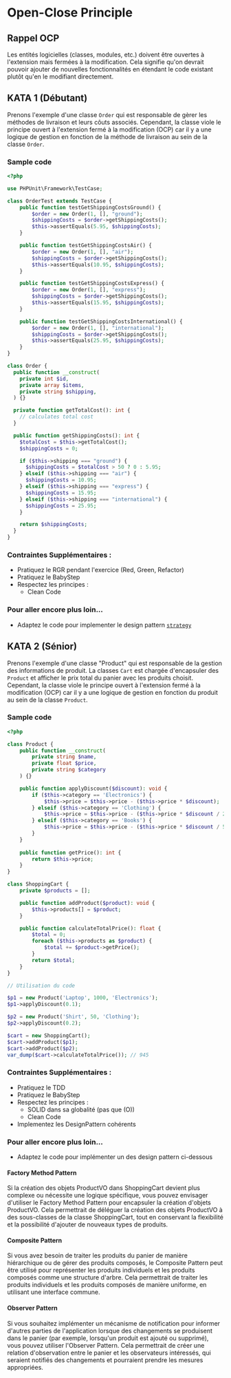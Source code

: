 # Open-Close Principle

## Rappel OCP
Les entités logicielles (classes, modules, etc.) doivent être ouvertes à l'extension mais fermées à la modification. Cela signifie qu'on devrait pouvoir ajouter de nouvelles fonctionnalités en étendant le code existant plutôt qu'en le modifiant directement.

## KATA 1 (Débutant)
Prenons l'exemple d'une classe `Order` qui est responsable de gèrer les méthodes de livraison et leurs côuts associés. Cependant, la classe viole le principe ouvert à l'extension fermé à la modification (OCP) car il y a une logique de gestion en fonction de la méthode de livraison au sein de la classe `Order`.

### Sample code
```php
<?php

use PHPUnit\Framework\TestCase;

class OrderTest extends TestCase {
    public function testGetShippingCostsGround() {
        $order = new Order(1, [], "ground");
        $shippingCosts = $order->getShippingCosts();
        $this->assertEquals(5.95, $shippingCosts);
    }

    public function testGetShippingCostsAir() {
        $order = new Order(1, [], "air");
        $shippingCosts = $order->getShippingCosts();
        $this->assertEquals(10.95, $shippingCosts);
    }

    public function testGetShippingCostsExpress() {
        $order = new Order(1, [], "express");
        $shippingCosts = $order->getShippingCosts();
        $this->assertEquals(15.95, $shippingCosts);
    }

    public function testGetShippingCostsInternational() {
        $order = new Order(1, [], "international");
        $shippingCosts = $order->getShippingCosts();
        $this->assertEquals(25.95, $shippingCosts);
    }
}

class Order {
  public function __construct(
    private int $id,
    private array $items,
    private string $shipping,
  ) {}

  private function getTotalCost(): int {
    // calculates total cost
  }

  public function getShippingCosts(): int {
    $totalCost = $this->getTotalCost();
    $shippingCosts = 0;

    if ($this->shipping === "ground") {
      $shippingCosts = $totalCost > 50 ? 0 : 5.95;
    } elseif ($this->shipping === "air") {
      $shippingCosts = 10.95;
    } elseif ($this->shipping === "express") {
      $shippingCosts = 15.95;
    } elseif ($this->shipping === "international") {
      $shippingCosts = 25.95;
    }

    return $shippingCosts;
  }
}
```

### Contraintes Supplémentaires :
- Pratiquez le RGR pendant l'exercice (Red, Green, Refactor)
- Pratiquez le BabyStep
- Respectez les principes :
  - Clean Code

### Pour aller encore plus loin...
- Adaptez le code pour implementer le design pattern [`strategy`](https://refactoring.guru/fr/design-patterns/strategy "Le design pattern stratégie")

## KATA 2 (Sénior)
Prenons l'exemple d'une classe "Product" qui est responsable de la gestion des informations de produit. La classes `Cart` est chargée d'encapsuler des `Product` et afficher le prix total du panier avec les produits choisit. Cependant, la classe viole le principe ouvert à l'extension fermé à la modification (OCP) car il y a une logique de gestion en fonction du produit au sein de la classe `Product`.

### Sample code
```php
<?php

class Product {
    public function __construct(
        private string $name,
        private float $price,
        private string $category
    ) {}

    public function applyDiscount($discount): void {
        if ($this->category == 'Electronics') {
            $this->price = $this->price - ($this->price * $discount);
        } elseif ($this->category == 'Clothing') {
            $this->price = $this->price - ($this->price * $discount / 2);
        } elseif ($this->category == 'Books') {
            $this->price = $this->price - ($this->price * $discount / 5);
        }
    }
    
    public function getPrice(): int {
        return $this->price;
    }
}

class ShoppingCart {
    private $products = [];

    public function addProduct($product): void {
        $this->products[] = $product;
    }

    public function calculateTotalPrice(): float {
        $total = 0;
        foreach ($this->products as $product) {
            $total += $product->getPrice();
        }
        return $total;
    }
}

// Utilisation du code

$p1 = new Product('Laptop', 1000, 'Electronics');
$p1->applyDiscount(0.1);

$p2 = new Product('Shirt', 50, 'Clothing');
$p2->applyDiscount(0.2);

$cart = new ShoppingCart();
$cart->addProduct($p1);
$cart->addProduct($p2);
var_dump($cart->calculateTotalPrice()); // 945
```

### Contraintes Supplémentaires :
- Pratiquez le TDD
- Pratiquez le BabyStep
- Respectez les principes :
  - SOLID dans sa globalité (pas que (O))
  - Clean Code
- Implementez les DesignPattern cohérents

### Pour aller encore plus loin...
- Adaptez le code pour implémenter un des design pattern ci-dessous

#### Factory Method Pattern
Si la création des objets ProductVO dans ShoppingCart devient plus complexe ou nécessite une logique spécifique, vous pouvez envisager d'utiliser le Factory Method Pattern pour encapsuler la création d'objets ProductVO. Cela permettrait de déléguer la création des objets ProductVO à des sous-classes de la classe ShoppingCart, tout en conservant la flexibilité et la possibilité d'ajouter de nouveaux types de produits.

#### Composite Pattern
Si vous avez besoin de traiter les produits du panier de manière hiérarchique ou de gérer des produits composés, le Composite Pattern peut être utilisé pour représenter les produits individuels et les produits composés comme une structure d'arbre. Cela permettrait de traiter les produits individuels et les produits composés de manière uniforme, en utilisant une interface commune.

#### Observer Pattern
Si vous souhaitez implémenter un mécanisme de notification pour informer d'autres parties de l'application lorsque des changements se produisent dans le panier (par exemple, lorsqu'un produit est ajouté ou supprimé), vous pouvez utiliser l'Observer Pattern. Cela permettrait de créer une relation d'observation entre le panier et les observateurs intéressés, qui seraient notifiés des changements et pourraient prendre les mesures appropriées.
